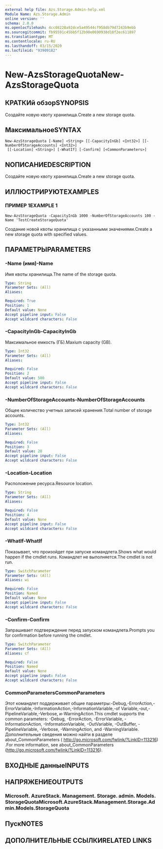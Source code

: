 ```yaml
---
external help file: Azs.Storage.Admin-help.xml
Module Name: Azs.Storage.Admin
online version: ''
schema: 2.0.0
ms.openlocfilehash: 4cc08220a92dce5a49544cf958db79d7243b9ebb
ms.sourcegitcommit: fb95591c45bb5f12b98e0690938d18f2ec611897
ms.translationtype: MT
ms.contentlocale: ru-RU
ms.lasthandoff: 03/15/2020
ms.locfileid: "93909182"
---
```

# <span data-ttu-id="0fff6-101">New-AzsStorageQuota</span><span class="sxs-lookup"><span data-stu-id="0fff6-101">New-AzsStorageQuota</span></span>

## <span data-ttu-id="0fff6-102">КРАТКИй обзор</span><span class="sxs-lookup"><span data-stu-id="0fff6-102">SYNOPSIS</span></span>
<span data-ttu-id="0fff6-103">Создайте новую квоту хранилища.</span><span class="sxs-lookup"><span data-stu-id="0fff6-103">Create a new storage quota.</span></span>

## <span data-ttu-id="0fff6-104">Максимальное</span><span class="sxs-lookup"><span data-stu-id="0fff6-104">SYNTAX</span></span>

```
New-AzsStorageQuota [-Name] <String> [[-CapacityInGb] <Int32>] [[-NumberOfStorageAccounts] <Int32>]
 [[-Location] <String>] [-WhatIf] [-Confirm] [<CommonParameters>]
```

## <span data-ttu-id="0fff6-105">NОПИСАНИЕ</span><span class="sxs-lookup"><span data-stu-id="0fff6-105">DESCRIPTION</span></span>
<span data-ttu-id="0fff6-106">Создайте новую квоту хранилища.</span><span class="sxs-lookup"><span data-stu-id="0fff6-106">Create a new storage quota.</span></span>

## <span data-ttu-id="0fff6-107">ИЛЛЮСТРИРУЮТ</span><span class="sxs-lookup"><span data-stu-id="0fff6-107">EXAMPLES</span></span>

### <span data-ttu-id="0fff6-108">ПРИМЕР 1</span><span class="sxs-lookup"><span data-stu-id="0fff6-108">EXAMPLE 1</span></span>
```
New-AzsStorageQuota -CapacityInGb 1000 -NumberOfStorageAccounts 100 -Name 'TestCreateStorageQuota'
```

<span data-ttu-id="0fff6-109">Создание новой квоты хранилища с указанными значениями.</span><span class="sxs-lookup"><span data-stu-id="0fff6-109">Create a new storage quota with specified values.</span></span>

## <span data-ttu-id="0fff6-110">ПАРАМЕТРЫ</span><span class="sxs-lookup"><span data-stu-id="0fff6-110">PARAMETERS</span></span>

### <span data-ttu-id="0fff6-111">-Name (имя)</span><span class="sxs-lookup"><span data-stu-id="0fff6-111">-Name</span></span>
<span data-ttu-id="0fff6-112">Имя квоты хранилища.</span><span class="sxs-lookup"><span data-stu-id="0fff6-112">The name of the storage quota.</span></span>

```yaml
Type: String
Parameter Sets: (All)
Aliases:

Required: True
Position: 1
Default value: None
Accept pipeline input: False
Accept wildcard characters: False
```

### <span data-ttu-id="0fff6-113">-CapacityInGb</span><span class="sxs-lookup"><span data-stu-id="0fff6-113">-CapacityInGb</span></span>
<span data-ttu-id="0fff6-114">Максимальное емкость (ГБ).</span><span class="sxs-lookup"><span data-stu-id="0fff6-114">Maxium capacity (GB).</span></span>

```yaml
Type: Int32
Parameter Sets: (All)
Aliases:

Required: False
Position: 2
Default value: 500
Accept pipeline input: False
Accept wildcard characters: False
```

### <span data-ttu-id="0fff6-115">-NumberOfStorageAccounts</span><span class="sxs-lookup"><span data-stu-id="0fff6-115">-NumberOfStorageAccounts</span></span>
<span data-ttu-id="0fff6-116">Общее количество учетных записей хранения.</span><span class="sxs-lookup"><span data-stu-id="0fff6-116">Total number of storage accounts.</span></span>

```yaml
Type: Int32
Parameter Sets: (All)
Aliases:

Required: False
Position: 3
Default value: 20
Accept pipeline input: False
Accept wildcard characters: False
```

### <span data-ttu-id="0fff6-117">-Location</span><span class="sxs-lookup"><span data-stu-id="0fff6-117">-Location</span></span>
<span data-ttu-id="0fff6-118">Расположение ресурса.</span><span class="sxs-lookup"><span data-stu-id="0fff6-118">Resource location.</span></span>

```yaml
Type: String
Parameter Sets: (All)
Aliases:

Required: False
Position: 4
Default value: None
Accept pipeline input: False
Accept wildcard characters: False
```

### <span data-ttu-id="0fff6-119">-WhatIf</span><span class="sxs-lookup"><span data-stu-id="0fff6-119">-WhatIf</span></span>
<span data-ttu-id="0fff6-120">Показывает, что произойдет при запуске командлета.</span><span class="sxs-lookup"><span data-stu-id="0fff6-120">Shows what would happen if the cmdlet runs.</span></span>
<span data-ttu-id="0fff6-121">Командлет не выполняется.</span><span class="sxs-lookup"><span data-stu-id="0fff6-121">The cmdlet is not run.</span></span>

```yaml
Type: SwitchParameter
Parameter Sets: (All)
Aliases: wi

Required: False
Position: Named
Default value: None
Accept pipeline input: False
Accept wildcard characters: False
```

### <span data-ttu-id="0fff6-122">-Confirm</span><span class="sxs-lookup"><span data-stu-id="0fff6-122">-Confirm</span></span>
<span data-ttu-id="0fff6-123">Запрашивает подтверждение перед запуском командлета.</span><span class="sxs-lookup"><span data-stu-id="0fff6-123">Prompts you for confirmation before running the cmdlet.</span></span>

```yaml
Type: SwitchParameter
Parameter Sets: (All)
Aliases: cf

Required: False
Position: Named
Default value: None
Accept pipeline input: False
Accept wildcard characters: False
```

### <span data-ttu-id="0fff6-124">CommonParameters</span><span class="sxs-lookup"><span data-stu-id="0fff6-124">CommonParameters</span></span>
<span data-ttu-id="0fff6-125">Этот командлет поддерживает общие параметры:-Debug,-ErrorAction,-ErrorVariable,-InformationAction,-InformationVariable,-of Variable,-out,-PipelineVariable,-Verbose, и-WarningAction.</span><span class="sxs-lookup"><span data-stu-id="0fff6-125">This cmdlet supports the common parameters: -Debug, -ErrorAction, -ErrorVariable, -InformationAction, -InformationVariable, -OutVariable, -OutBuffer, -PipelineVariable, -Verbose, -WarningAction, and -WarningVariable.</span></span> <span data-ttu-id="0fff6-126">Дополнительные сведения можно найти в разделе about_CommonParameters ( http://go.microsoft.com/fwlink/?LinkID=113216) .</span><span class="sxs-lookup"><span data-stu-id="0fff6-126">For more information, see about_CommonParameters (http://go.microsoft.com/fwlink/?LinkID=113216).</span></span>

## <span data-ttu-id="0fff6-127">ВХОДНЫЕ данные</span><span class="sxs-lookup"><span data-stu-id="0fff6-127">INPUTS</span></span>

## <span data-ttu-id="0fff6-128">НАПРЯЖЕНИЕ</span><span class="sxs-lookup"><span data-stu-id="0fff6-128">OUTPUTS</span></span>

### <span data-ttu-id="0fff6-129">Microsoft. AzureStack. Management. Storage. admin. Models. StorageQuota</span><span class="sxs-lookup"><span data-stu-id="0fff6-129">Microsoft.AzureStack.Management.Storage.Admin.Models.StorageQuota</span></span>

## <span data-ttu-id="0fff6-130">Пуск</span><span class="sxs-lookup"><span data-stu-id="0fff6-130">NOTES</span></span>

## <span data-ttu-id="0fff6-131">ДОПОЛНИТЕЛЬНЫЕ ССЫЛКИ</span><span class="sxs-lookup"><span data-stu-id="0fff6-131">RELATED LINKS</span></span>
